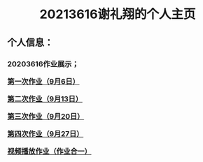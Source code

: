 <html lang="en">
<head>
    <meta charset="UTF-8">
    <title>20213616个人主页</title>
    <style>
        body{
            background: url(p1.jpg)no-repeat center center;
            background-size: cover;
            background-attachment: fixed;
        }
        .title{
            text-align: center;
        }
        .a{
           font-size: 16px;
            color: #0080ff;
            text-decoration: none;
            font-weight: bold;
        }
    </style>
</head>
<body>
<div class="title">
    <h1>20213616谢礼翔的个人主页</h1>
</div>
<h2>个人信息：</h2>

<h3>20203616作业展示；</h3>
<div class="a">
    <p> <a href="20213616-20230906.html">第一次作业（9月6日）</a></p> 
    <p> <a href="20213616-20230913.html">第二次作业（9月13日）</a></p> 
    <p> <a href="20213616-20230920.html">第三次作业（9月20日）</a></p> 
    <p> <a href="20213616-20230927.html">第四次作业（9月27日）</a></p> 
    <p> <a href="video.html">视频播放作业（作业合一）</a>
</div>
</body>
</html>
